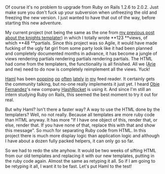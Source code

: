 Of course it's no problem to upgrade from Ruby on Rails 1.2.6 to 2.0.2. Just make sure you don't fuck up your subversion when unfreezing the old and freezing the new version. I just wanted to have that out of the way, before starting this new adventure.

My current project (not being the same as the one from [my previous post about the knights templater](/the-agile-grail-and-the-knights-templater)) in which I totally wrote **123 **views, of which **48 **partials. Since this project was so Agile, it would have made fucking of the ugly fat girl from some party look like it had been planned and completely documented months in advance, it has become a jungle of views rendering partials rendering partials rendering partials. The HTML had come from the templaters, the functionality is all finished. All we ([Arie ](http://ariekanarie.nl/)and me) need to do now is completely reimplement all the views. Yuck!

[Haml](http://haml.hamptoncatlin.com/) has been [popping](http://www.relevancellc.com/2008/1/10/help-graeme-make-his-case) [op](http://antoniocangiano.com/2008/01/08/ramaze-a-ruby-framework-that-will-amaze/) [often](http://weblog.rubyonrails.com/2007/12/7/rails-2-0-it-s-done) [lately](http://weblog.rubyonrails.com/2007/7/10/haml-1-7) [in](http://agilewebdevelopment.com/plugins/haml) [my](http://www.continuousthinking.com/2007/8/15/agile-conference-2007-day-two) feed reader. It certainly gets the community talking, but no-one really implements it just yet. I heard [Obie Fernandez](http://blog.obiefernandez.com/content/2008/01/are-you-using-h.html)'s new company [HashRocket](http://www.hashrocket.com/) is using it. And since I'm still an intern studying Ruby on Rails, this seemed the best moment to try it out for real.

But why Haml? Isn't there a faster way? A way to use the HTML done by the templaters?  Well, no not really. Because all templates are more ruby code than HTML anyway. It has more "If I have one object of this, render that, or else, render that. If you have none of that, replace this with that and show this message". So much for separating Ruby code from HTML. In this project there is much more display logic than application logic and although I have about a dozen fully packed helpers, it can only go so far.

So we had to redo the site anyhow. It would be two weeks of sifting HTML from our old templates and replacing it with our new templates, putting in the ruby code again. Almost the same as retyping it all. So if I am going to be retyping it all, I want it to be fast. Let's put Haml to the test!

